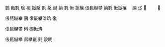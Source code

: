 䴀 甀氀 琀 椀 挀漀 氀 漀 爀   䈀 氀 愀 挀欀 倀甀爀攀  䈀氀 愀挀欀  ⠀ 䬀   㴀   ㄀　 　 ⤀

倀甀爀攀  䴀 愀最攀渀琀 愀

倀甀爀攀  䌀 礀愀渀

倀甀爀攀  夀攀氀 氀 漀眀